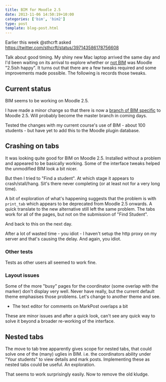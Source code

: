 ```yaml
---
title: BIM for Moodle 2.5
date: 2013-11-06 14:50:19+10:00
categories: ['bim', 'bim2']
type: post
template: blog-post.html
---
```

Earlier this week @sthcrft asked https://twitter.com/sthcrft/status/397143586178756608

Talk about good timing. My shiny new Mac laptop arrived the same day and I'd been waiting on its arrival to explore whether or [not BIM](http://bit.ly/bambim) was Moodle "2.5ish happy". It turns out that there are a few tweaks required and some improvements made possible. The following is records those tweaks.

## Current status

BIM seems to be working on Moodle 2.5.

I have made a minor change so that there is now a [branch of BIM specific](https://github.com/djplaner/moodle-mod_bim/tree/MOODLE_25_STABLE) to Moodle 2.5. Will probably become the master branch in coming days.

Tested the changes with my current course's use of BIM - about 100 students - but have yet to add this to the Moodle plugin database.

## Crashing on tabs

It was looking quite good for BIM on Moodle 2.5. Installed without a problem and appeared to be basically working. Some of the interface tweaks helped the unmodified BIM look a bit nicer.

But then I tried to "Find a student". At which stage it appears to crash/stall/hang. Sit's there never completing (or at least not for a very long time).

A bit of exploration of what's happening suggests that the problem is with `print_tab` which appears to be deprecated from Moodle 2.5 onwards. A quick translate to the new alternative still left the same problem. The tabs work for all of the pages, but not on the submission of "Find Student".

And back to this on the next day.

After a lot of wasted time - you idiot - I haven't setup the http proxy on my server and that's causing the delay. And again, you idiot.

### Other tests

Tests as other users all seemed to work fine.

### Layout issues

Some of the more "busy" pages for the coordinator (some overlap with the marker) don't display very well. Never have really, but the current default theme emphasises those problems. Let's change to another theme and see.

- The text editor for comments on MarkPost overlaps a bit

These are minor issues and after a quick look, can't see any quick way to solve it beyond a broader re-working of the interface.

## Nested tabs

The move to tab tree apparently gives scope for nested tabs, that could solve one of the (many) uglies in BIM. i.e. the coordinators ability under "Your students" to view details and mark posts. Implementing these as nested tabs could be useful. An exploration.

That seems to work surprisingly easily. Now to remove the old kludge.